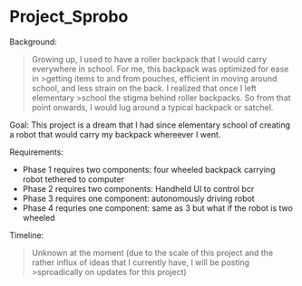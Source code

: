 # Project_Sprobo
Background:
>Growing up, I used to have a roller backpack that I would carry everywhere in school. For me, this backpack was optimized for ease in >getting items to and from pouches, efficient in moving around school, and less strain on the back. I realized that once I left elementary >school the stigma behind roller backpacks. So from that point onwards, I would lug around a typical backpack or satchel. 

Goal:
This project is a dream that I had since elementary school of creating a robot that would carry my backpack whereever I went. 

Requirements:
- Phase 1 requires two components: four wheeled backpack carrying robot tethered to computer
- Phase 2 requires two components: Handheld UI to control bcr
- Phase 3 requires one component: autonomously driving robot 
- Phase 4 requries one component: same as 3 but what if the robot is two wheeled

Timeline:
>Unknown at the moment (due to the scale of this project and the rather influx of ideas that I currently have, I will be posting >sproadically on updates for this project)

